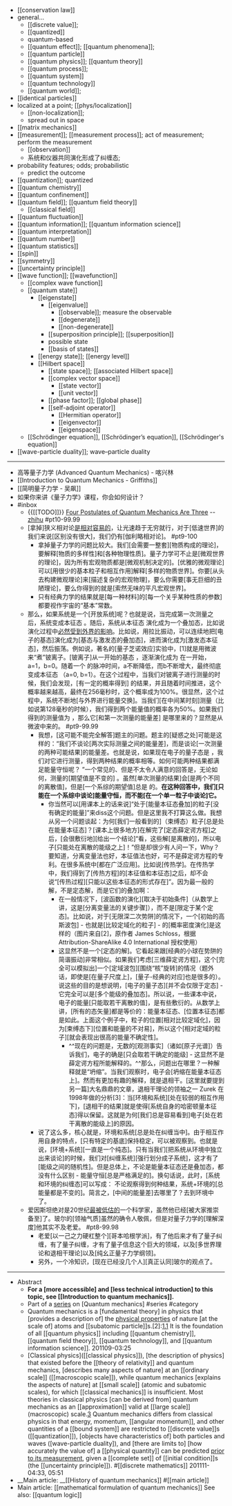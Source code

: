 - [[conservation law]]
- general...
    - [[discrete value]];
    - [[quantized]]
    - quantum-based
    - [[quantum effect]]; [[quantum phenomena]];
    - [[quantum particle]]
    - [[quantum physics]]; [[quantum theory]]
    - [[quantum process]];
    - [[quantum system]]
    - [[quantum technology]]
    - [[quantum world]];
- [[identical particles]]
- localized at a point; [[phys/localization]]
    - [[non-localization]];
    - spread out in space
- [[matrix mechanics]]
- [[measurement]]; [[measurement process]]; act of measurement; perform the measurement
    - [[observation]]
    - 系统和仪器共同演化形成了纠缠态;
- probability features; odds; probabilistic 
    - predict the outcome
- [[quantization]]; quantized
- [[quantum chemistry]]
- [[quantum confinement]]
- [[quantum field]]; [[quantum field theory]]
    - [[classical field]]
- [[quantum fluctuation]]
- [[quantum information]]; [[quantum information science]]
- [[quantum interpretation]]
- [[quantum number]]
- [[quantum statistics]]
- [[spin]]
- [[symmetry]]
- [[uncertainty principle]]
- [[wave function]]; [[wavefunction]]
    - [[complex wave function]]
    - [[quantum state]]
        - [[eigenstate]]
            - [[eigenvalue]]
                - [[observable]]; measure the observable
                - [[degenerate]]
                - [[non-degenerate]]
            - [[superposition principle]]; [[superposition]]
            - possible state
            - [[basis of states]]
        - [[energy state]]; [[energy level]]
        - [[Hilbert space]]
            - [[state space]]; [[associated Hilbert space]]
            - [[complex vector space]]
                - [[state vector]]
                - [[unit vector]]
            - [[phase factor]]; [[global phase]]
            - [[self-adjoint operator]]
                - [[Hermitian operator]]
                - [[eigenvector]]
                - [[eigenspace]]
    - [[Schrödinger equation]], [[Schrödinger’s equation]], [[Schrödinger's equation]]
- [[wave-particle duality]]; wave–particle duality
- ---
- 高等量子力学 (Advanced Quantum Mechanics) - 喀兴林
- [[Introduction to Quantum Mechanics - Griffiths]]
- [[简明量子力学 - 吴飙]]
- 如果你来讲《量子力学》课程，你会如何设计？
- #inbox
    - {{[[TODO]]}} [Four Postulates of Quantum Mechanics Are Three](https://link.zhihu.com/?target=https%3A//journals.aps.org/prl/abstract/10.1103/PhysRevLett.126.110402) -- [zhihu](https://www.zhihu.com/question/451908940) #pt10-99.99
    - [拿掉]狭义相对论[是相对容易的](https://www.zhihu.com/question/547978564/answer/2642871260)，让光速趋于无穷就行，对于[低速世界]的我们来说[区别没有很大]，我们仍有[伽利略相对论]。 #pt9-100
        - 拿掉量子力学的问题比较大。我们[会需要一整套][物质构成的理论]，要解释[物质的多样性]和[各种物理性质]。量子力学可不止是[微观世界的理论]，因为所有宏观物质都是[微观机制决定的]。[优雅的微观理论]可以[用很少的基本粒子和相互作用]解释[多样的物质世界]。你要[从头去构建微观理论]来[描述复杂的宏观物理]，要么你需要[事无巨细的丑陋理论]，要么你得到的就是[索然无味的平凡宏观世界]。
        - 只有经典力学的结果就是[每一种材料]的[每一个关乎某种性质的参数]都要视作宇宙的“基本”常数。
    - 那么，如果系统是一个[开放系统]呢？也就是说，当完成第一次测量之后，系统变成本征态  。随后，系统从本征态  演化成为一个叠加态，比如说 演化过程中[必然受到外界的影响](https://www.zhihu.com/question/26024978/answer/2489685118)。比如说，用拉比振动，可以连续地把[电子的基态]演化成为[基态与激发态的叠加态]，进而演化成为[激发态本征态]，然后振荡。例如说，著名的[量子芝诺效应]实验中，[1]就是用微波来“煮”铍离子。[铍离子]从一开始的基态  ，逐渐演化成为  在一开始，a=1，b=0。随着一个  的脉冲时间，a不断降低，而b不断增大，最终彻底变成本征态  （a=0, b=1）。在这个过程中，当我们对铍离子进行测量的时候，我们会发现，[有一定的概率得到]   的结果，并且随着时间推进，这个概率越来越高，最终在256毫秒时，这个概率成为100%。很显然，这个过程中，系统不断地[与外界进行能量交换]。当我们[在中间某时刻]测量（比如说第128毫秒的时候），我们得到两个能量值的概率各为50%。如果我们得到的测量值为  ，那么它[和第一次测量的能量差]  是哪里来的？显然是从微波中来的。 #pt9-99.99
        - 我想，[这可能不能完全解答]题主的问题。题主的[疑惑之处]可能是这样的：“我们不谈论[两次实际测量之间的能量差]，而是谈论[一次测量的两种可能结果]的能量差。也就是说，如果现在电子的量子态是  ，我们对它进行测量，得到两种结果的概率相等。如何可能两种结果都满足能量守恒呢？ ”一个常见的、但是不太令人满意的回答是，无论如何，测量的[期望值是不变的] 。虽然[单次测量的结果]会[是两个不同的离散值]，但是[一个系综的期望值]总是  的。**在这种回答中，我们[只能在一个系综中谈论]能量守恒，而不能[在一个单一粒子中谈论]它。**
            - 你当然可以[用课本上的话来说]“处于[能量本征态叠加]的粒子[没有确定的能量]”来diss这个问题。但是这里我不打算这么做。我想从另一个问题谈起：为何[我们一般看到的]（束缚态）粒子[总是处在能量本征态]？[课本上很多地方]在解完了[定态薛定谔方程]之后，[会很敷衍地][给出一个结论]“看，这些解[是离散的]，所以电子[只能处在离散的能级之上]！”但是却很少有人问一下，Why？要知道，分离变量法也好，本征值法也好，可不是薛定谔方程的专利。在很多系统中[都在广泛应用]。比如说[传热学]。在传热学中，我们得到了[传热方程]的[本征值和本征态]之后，却不会说“[传热过程][只能以这些本征态的形式存在]”。因为最一般的解，不是定态解，而是它们的叠加啊： 
                - 在一般情况下，[波函数的演化][取决于初始条件]（从数学上讲，这是[分离变量法的关键步骤]），而不是[限定于某个定态]。比如说，对于[无限深二次势阱]的情况下，一个[初始的高斯波包] - 也就是[比较定域化的粒子] - 的[概率密度演化]是这样的（图片来自[2]，原作者 James Schloss，根据 Attribution-ShareAlike 4.0 International 授权使用）
                - 这显然不是一个[定态的解]。它看起来跟[经典的小球在势阱的简谐振动]非常相似。如果我们考虑[三维薛定谔方程]，这个[完全可以模拟出]一个[定域波包][围绕“核”旋转]的情况（题外话，即使是[在量子尺度上]，[量子-经典的对应]也是很多的）。说这些的目的是想说明，[电子的量子态][并不会仅限于定态] - 它完全可以是[多个能级的叠加态]。所以说，一些课本中说，电子的能量[只能取若干离散的值]，是有些敷衍的。从数学上讲，[所有的态矢量]都是等价的：能量本征态、[位置本征态]都是如此。上面这个例子中，粒子的位置[相对比较定域化]，因为[束缚态下][位置和能量的不对易]，所以这个[相对定域的粒子][就会表现出很高的能量不确定性]。
                    - ^^现在的问题是，无数的[观测事实]（诸如[原子光谱]）告诉我们，电子的确是[只会取若干确定的能级] - 这显然不是薛定谔方程所能解释的。^^那么，问题出在哪里？一种解释就是“坍缩”。当我们观察时，电子会[坍缩在能量本征态上]。然而有更加有趣的解释，就是退相干。[这里就要提到另一篇]大名鼎鼎的文章，退相干理论的领袖之一 Zurek 在1998年做的分析[3]：当[环境和系统][处在较弱的相互作用下]，[退相干的结果]就是使得[系统自身的哈密顿量本征态]得以保留。这就是为何[我们总是容易看到]电子[处在若干离散的能级上]的原因。
        - 说了这么多，核心就是，环境和系统[总是处在纠缠当中]。由于相互作用自身的特点，[只有特定的基底]保持稳定，可以被观察到。也就是说，[环境+系统][一直是一个纯态]。只有当我们[把系统从环境中独立出来谈论]的时候，我们对[纠缠系统][强行划分成子系统]，这才有了[能级之间的随机性]。但是总体上，不论是能量本征态还是叠加态，都没有什么区别 - 能量守恒[总是严格满足的]。换句话说，此时，[系统和环境的纠缠态]可以写成： 不论观察得到何种结果，系统+环境的[总能量都是不变的]。简言之，[中间的能量差]去哪里了？去到环境中了。
    - 爱因斯坦绝对是20世纪[最被低估的](https://www.zhihu.com/question/29236345)一个科学家，虽然他已经[被大家推崇备至]了。玻尔的[领袖气质]虽然的确令人敬佩，但是对量子力学的[理解深度]他其实不及老爱。 #pt8-99.98
        - 老爱[以一己之力硬杠整个][哥本哈根学派]，有了他后来才有了量子纠缠，有了量子纠缠，才有了量子信息这个巨大的领域，以及[多世界理论和退相干理论]以及[纯幺正量子力学纲领]。
        - 另外，一个冷知识，[现在已经没几个人][真正认同]玻尔的观点了。
- ---
- Abstract 
    - __For a [more accessible] and [less technical introduction] to this topic, see __[[Introduction to quantum mechanics]]__.__
    - Part of a [series](https://en.wikipedia.org/wiki/Category:Quantum_mechanics) on [Quantum mechanics] #series #category 
    - Quantum mechanics is a [fundamental theory] in physics that [provides a description of] the [physical properties](((yAQPakWbJ))) of nature [at the scale of] atoms and [[subatomic particle]]s.[2]:[1.1](((SCwkcngus))) It is the foundation of all [[quantum physics]] including [[quantum chemistry]], [[quantum field theory]], [[quantum technology]], and [[quantum information science]].
201109-03:25 
    - [Classical physics]([[classical physics]]), [the description of physics] that existed before the [[theory of relativity]] and quantum mechanics, [describes many aspects of nature] at an [[ordinary scale]] ([[macroscopic scale]]), while quantum mechanics [explains the aspects of nature] at [[small scale]] (atomic and subatomic scales), for which [[classical mechanics]] is insufficient. Most theories in classical physics [can be derived from] quantum mechanics as an [[approximation]] valid at [[large scale]] (macroscopic) scale.[3](((j56W60Fld)))
        Quantum mechanics differs from classical physics in that energy, momentum, [[angular momentum]], and other quantities of a [[bound system]] are restricted to [[discrete value]]s ([[quantization]]), [objects have characteristics of] both particles and waves ([wave-particle duality]), and [there are limits to] [how accurately the value of] a [[physical quantity]] can be predicted [prior to its measurement](((Z5WoaDaHO))), given a [[complete set]] of [[initial condition]]s (the [[uncertainty principle]]). #[[discrete mathematics]]
201111-04:33, 05:51
- __Main article: __[[History of quantum mechanics]] #[[main article]]
- Main article: [[mathematical formulation of quantum mechanics]]
See also: [[quantum logic]]
